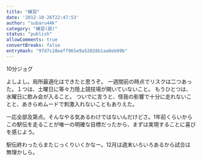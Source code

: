 ```yaml
---
title: "練習"
date: '2012-10-26T22:47:53'
author: "subaru44k"
category: "練習(弱)"
status: "publish"
allowComments: true
convertBreaks: false
entryHash: "97d7c28eeff965e9a52028b1aa0eb99b"
---
```

10分ジョグ

よしよし。局所最適化はできたと思うぞ。
一週間前の時点でリスクは二つあった。１つは、土曜日に等々力陸上競技場が開いていないこと。
もうひとつは、水曜日に飲み会が入ること。
ついでに言うと、怪我の影響で十分に走れないことと、あきらめムードで刺激入れないこともありえた。

一応全部及第点。そんなやる気あるわけではないんだけどさ。1年前くらいから
この駅伝を走ることが唯一の明確な目標だったから、まずは実現することに喜びを感じよう。

駅伝終わったらまたじっくりいくかなー。12月は週末いろいろあるから試合は無理かしら。

